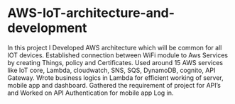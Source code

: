 # AWS-IoT-architecture-and-development
In this project I Developed AWS architecture which will be common for all IOT devices.
Established connection between WiFi module to Aws Services by creating Things, policy and Certificates.
Used around 15 AWS services like IoT core, Lambda, cloudwatch, SNS, SQS, DynamoDB, cognito, API Gateway.
Wrote business logics in Lambda for efficient working of server, mobile app and dashboard.
Gathered the requirement of project for API’s and Worked on API Authentication for mobile app Log in.
